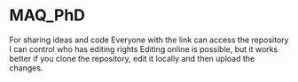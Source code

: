 # MAQ_PhD
For sharing ideas and code
Everyone with the link can access the repository
I can control who has editing rights
Editing online is possible, but it works better if you clone the repository, edit it locally and then upload the changes.
